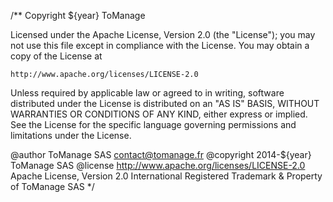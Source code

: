 /**
Copyright ${year} ToManage

Licensed under the Apache License, Version 2.0 (the "License");
you may not use this file except in compliance with the License.
You may obtain a copy of the License at

    http://www.apache.org/licenses/LICENSE-2.0

Unless required by applicable law or agreed to in writing, software
distributed under the License is distributed on an "AS IS" BASIS,
WITHOUT WARRANTIES OR CONDITIONS OF ANY KIND, either express or implied.
See the License for the specific language governing permissions and
limitations under the License.

@author    ToManage SAS <contact@tomanage.fr>
@copyright 2014-${year} ToManage SAS
@license   http://www.apache.org/licenses/LICENSE-2.0 Apache License, Version 2.0
International Registered Trademark & Property of ToManage SAS
*/


